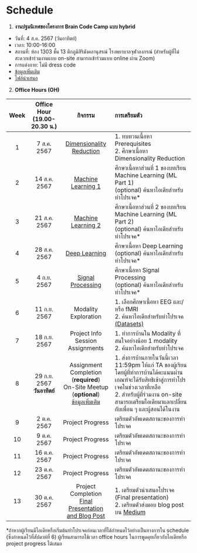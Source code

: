 # Schedule

1. **งานปฐมนิเทศของโครงการ Brain Code Camp แบบ hybrid**

- วันที่: 4 ส.ค. 2567 (วันอาทิตย์)
- เวลา: 10:00-16:00
- สถานที่: ห้อง 1303 ชั้น 13 ตึกภูมิสิริมังคลานุสรณ์ โรงพยาบาลจุฬาลงกรณ์ (สำหรับผู้ที่ไม่สะดวกเข้าร่วมงานแบบ on-site สามารถเข้าร่วมแบบ online ผ่าน Zoom)
- การแต่งกาย: ไม่มี dress code
- <a href="/other-documents/bcc2024-orientation-schedule.pdf">ข้อมูลเพิ่มเติม</a>
- <a href="/other-documents/20240804-BCC-orientation.pdf">ไฟล์นำเสนอ</a>

2. **Office Hours (OH)**

| Week | Office Hour <br> (19.00-20.30 น.) |                                                                  กิจกรรม                                                                  | การเตรียมตัว                                                                                                                                                                                                                                    |
| :--: | :-------------------------------: | :---------------------------------------------------------------------------------------------------------------------------------------: | :---------------------------------------------------------------------------------------------------------------------------------------------------------------------------------------------------------------------------------------------- |
|  1   |            7 ส.ค. 2567            |                           [Dimensionality Reduction](/Fundamentals/DimensionalityReduction/dim_reduct_intro.md)                           | 1. ทบทวนเนื้อหา Prerequisites <br> 2. ศึกษาเนื้อหา Dimensionality Reduction                                                                                                                                                                     |
|  2   |           14 ส.ค. 2567            |                                   [Machine Learning 1](/Fundamentals/MachineLearning/ml_part1_intro.md)                                   | ศึกษาเนื้อหาส่วนที่ 1 ของบทเรียน Machine Learning (ML Part 1) <br> (optional) ค้นหาไอเดียสำหรับทำโปรเจค\*                                                                                                                                       |
|  3   |           21 ส.ค. 2567            |                                   [Machine Learning 2](/Fundamentals/MachineLearning/ml_part2_intro.md)                                   | ศึกษาเนื้อหาส่วนที่ 2 ของบทเรียน Machine Learning (ML Part 2) <br> (optional) ค้นหาไอเดียสำหรับทำโปรเจค\*                                                                                                                                       |
|  4   |           28 ส.ค. 2567            |                                    [Deep Learning](/Fundamentals/DeepLearning/deep_learning_intro.md)                                     | ศึกษาเนื้อหา Deep Learning <br> (optional) ค้นหาไอเดียสำหรับทำโปรเจค\*                                                                                                                                                                          |
|  5   |            4 ก.ย. 2567            |                              [Signal Processing](/Fundamentals/SignalProcessing/signal_processing_intro.md)                               | ศึกษาเนื้อหา Signal Processing <br> (optional) ค้นหาไอเดียสำหรับทำโปรเจค\*                                                                                                                                                                      |
|  6   |           11 ก.ย. 2567            |                                                           Modality Exploration                                                            | 1. เลือกศึกษาเนื้อหา EEG และ/หรือ fMRI <br> 2. ค้นหาไอเดียสำหรับทำโปรเจค [(Datasets)](/GeneralInfo/datasets.md)                                                                                                                                 |
|  7   |           18 ก.ย. 2567            |                                                   Project Info Session <br> Assignments                                                   | 1. ทำการบ้านใน Modality ที่สนใจอย่างน้อย 1 modality <br> 2. ค้นหาไอเดียสำหรับทำโปรเจค                                                                                                                                                           |
|  8   | 29 ก.ย. 2567 <br> **วันอาทิตย์**  | Assignment Completion <br> (**required**) <br> On-Site Meetup <br> (**optional**) <br> [ข้อมูลเพิ่มเติม](/GeneralInfo/on-site-meetups.md) | 1. ส่งการบ้านภายในวันนี้เวลา 11:59pm ให้แก่ TA ของผู้เรียน โดยผู้ที่ทำการบ้านได้คะแนนผ่านเกณฑ์จะได้รับสิทธิเข้าสู่การทำโปรเจคในช่วงเวลาที่เหลือ <br> 2. สำหรับผู้ที่ร่วมงาน on-site สามารถเตรียมไอเดียมาแลกเปลี่ยนกับเพื่อน ๆ และผู้สอนได้ในงาน |
|  9   |            2 ต.ค. 2567            |                                                             Project Progress                                                              | เตรียมตัวอัพเดตสถานะของการทำโปรเจค                                                                                                                                                                                                              |
|  10  |            9 ต.ค. 2567            |                                                             Project Progress                                                              | เตรียมตัวอัพเดตสถานะของการทำโปรเจค                                                                                                                                                                                                              |
|  11  |           16 ต.ค. 2567            |                                                             Project Progress                                                              | เตรียมตัวอัพเดตสถานะของการทำโปรเจค                                                                                                                                                                                                              |
|  12  |           23 ต.ค. 2567            |                                                             Project Progress                                                              | เตรียมตัวอัพเดตสถานะของการทำโปรเจค                                                                                                                                                                                                              |
|  13  |           30 ต.ค. 2567            |                    Project Completion <br> [Final Presentation and Blog Post](/GeneralInfo/graduation_requirements.md)                    | 1. เตรียมตัวนำเสนอโปรเจค (Final presentation) <br> 2. เตรียมตัวส่งมอบ blog post บน [Medium](https://medium.com/)                                                                                                                                |

\*ถ้าหากผู้เรียนมีไอเดียหรือเริ่มต้นทำโปรเจคก่อนเวลาที่ได้กำหนดไว้อย่างเป็นทางการใน schedule (ซึ่งกำหนดไว้ที่สัปดาห์ที่ 6) ผู้เรียนสามารถใช้เวลา office hours ในการพูดคุยเกี่ยวกับไอเดียหรือ project progress ได้เสมอ
